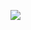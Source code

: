 ![](http://1.bp.blogspot.com/-ZlSCahuHmwU/Te7i4hC7QOI/AAAAAAAABhY/pTp7s-aFisI/s1600/greeneggsandham.jpg)

